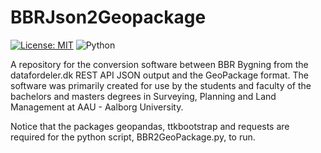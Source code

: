 # BBRJson2Geopackage
 [![License: MIT](https://img.shields.io/badge/License-MIT-yellow.svg)](https://opensource.org/licenses/MIT) ![Python](https://img.shields.io/badge/Python-3.12.1-lime)

A repository for the conversion software between BBR Bygning from the datafordeler.dk REST API JSON output and the GeoPackage format.
The software was primarily created for use by the students and faculty of the bachelors and masters degrees in Surveying, Planning and Land Management at AAU - Aalborg University.

Notice that the packages geopandas, ttkbootstrap and requests are required for the python script, BBR2GeoPackage.py, to run.
